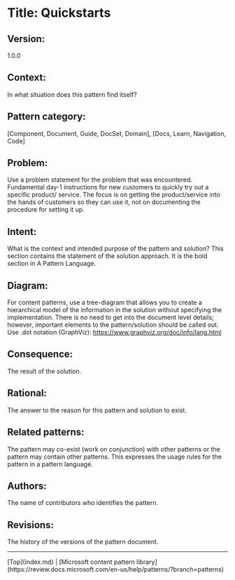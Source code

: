 # Title: Quickstarts

## Version:
1.0.0

## Context:
In what situation does this pattern find itself?

## Pattern category:
[Component, Document, Guide, DocSet, Domain], [Docs, Learn, Navigation, Code]

## Problem:
Use a problem statement for the problem that was encountered. Fundamental 
day-1 instructions for new customers to quickly try out a specific product/
service. The focus is on getting the product/service into the hands of 
customers so they can use it, not on documenting the procedure for setting 
it up.

## Intent:
What is the context and intended purpose of the pattern and solution? 
This section contains the statement of the solution approach. It is the 
bold section in A Pattern Language.

## Diagram: 
For content patterns, use a tree-diagram that allows you to create a 
hierarchical model of the information in the solution without specifying 
the implementation. There is no need to get into the document level details; 
however, important elements to the pattern/solution should be called out.
Use .dot notation (GraphViz): https://www.graphviz.org/doc/info/lang.html

## Consequence:
The result of the solution.

## Rational:
The answer to the reason for this pattern and solution to exist.

## Related patterns:
The pattern may co-exist (work on conjunction) with other patterns or 
the pattern may contain other patterns. This expresses the usage rules 
for the pattern in a pattern language.

## Authors:
The name of contributors who identifies the pattern.

## Revisions:
The history of the versions of the pattern document.

<hr>
[Top](index.md) | [Microsoft content pattern library](https://review.docs.microsoft.com/en-us/help/patterns/?branch=patterns)